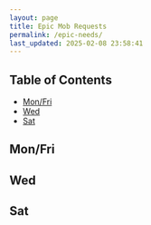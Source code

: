 ```yaml
---
layout: page
title: Epic Mob Requests
permalink: /epic-needs/
last_updated: 2025-02-08 23:58:41
---
```


## Table of Contents

- [Mon/Fri](#mon-fri)
- [Wed](#wed)
- [Sat](#sat)


## Mon/Fri

## Wed

## Sat

